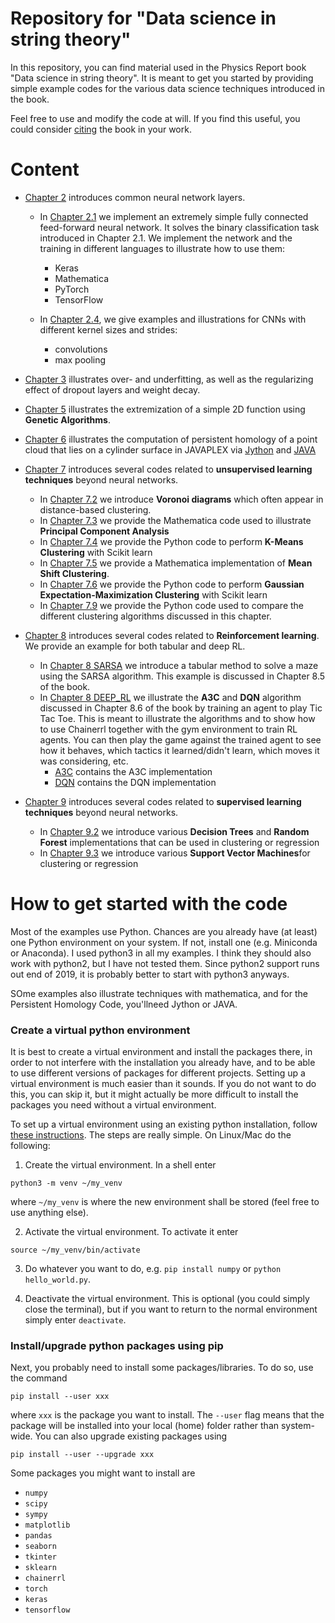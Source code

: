 # Repository for "Data science in string theory"

In this repository, you can find material used in the Physics Report book "Data science in string theory". It is meant to get you started by providing simple example codes for the various data science techniques introduced in the book.

Feel free to use and modify the code at will. If you find this useful, you could consider [citing](./bibliography.bib) the book in your work. 

# Content
* [Chapter 2](./Chapter%202) introduces common neural network layers.
  * In [Chapter 2.1](./Chapter%202/2.1) we implement an extremely simple fully connected feed-forward neural network. It solves the binary classification task introduced in Chapter 2.1. We implement the network and the training in different languages to illustrate how to use them:
	  - Keras
	  - Mathematica
	  - PyTorch
	  - TensorFlow
  
  * In [Chapter 2.4](./Chapter%202/2.4), we give examples and illustrations for CNNs with different kernel sizes and strides:
	  - convolutions 
	  - max pooling
  
* [Chapter 3](./Chapter%203) illustrates over- and underfitting, as well as the regularizing effect of dropout layers and weight decay.

* [Chapter 5](./Chapter%205/GA_Example.htm) illustrates the extremization of a simple 2D function using **Genetic Algorithms**.

* [Chapter 6](./Chapter%206) illustrates the  computation of persistent homology of a point cloud that lies on a cylinder surface in JAVAPLEX via [Jython](./Chapter%206/Jython) and [JAVA](./Chapter%206/JAVA)

* [Chapter 7](./Chapter%207) introduces several codes related to **unsupervised learning techniques** beyond neural networks.
  * In [Chapter 7.2](./Chapter%207/7.2) we introduce **Voronoi diagrams** which often appear in distance-based clustering.
  * In [Chapter 7.3](./Chapter%207/7.3) we provide the Mathematica code used to illustrate **Principal Component Analysis**
  * In [Chapter 7.4](./Chapter%207/7.4) we provide the Python code to perform **K-Means Clustering** with Scikit learn
  * In [Chapter 7.5](./Chapter%207/7.5) we provide a Mathematica implementation of **Mean Shift Clustering**.
  * In [Chapter 7.6](./Chapter%207/7.6) we provide the Python code to perform **Gaussian Expectation-Maximization Clustering** with Scikit learn
  * In [Chapter 7.9](./Chapter%207/7.9) we provide the Python code used to compare the different clustering algorithms discussed in this chapter.

* [Chapter 8](./Chapter%208) introduces several codes related to **Reinforcement learning**. We provide an example for both tabular and deep RL.
  * In [Chapter 8 SARSA](./Chapter%208/SARSA) we introduce a tabular method to solve a maze using the SARSA algorithm. This example is discussed in Chapter 8.5 of the book.
  * In [Chapter 8 DEEP_RL](./Chapter%208/DEEP_RL) we illustrate the **A3C** and **DQN** algorithm discussed in Chapter 8.6 of the book by training an agent to play Tic Tac Toe. This is meant to illustrate the algorithms and to show how to use Chainerrl together with the gym environment to train RL agents. You can then play the game against the trained agent to see how it behaves, which tactics it learned/didn't learn, which moves it was considering, etc.
      - [A3C](./Chapter%208/DEEP_RL/A3C) contains the A3C implementation
	  - [DQN](./Chapter%208/DEEP_RL/DQN) contains the DQN implementation
	
* [Chapter 9](./Chapter%209) introduces several codes related to **supervised learning techniques** beyond neural networks.
  * In [Chapter 9.2](./Chapter%209/9.2) we introduce various **Decision Trees** and **Random Forest** implementations that can be used in clustering or regression
  * In [Chapter 9.3](./Chapter%209/9.3) we introduce various **Support Vector Machines**for clustering or regression
  
  
# How to get started  with the code
Most of the examples use Python. Chances are you already have (at least) one Python environment on your system. If not, install one (e.g. Miniconda or Anaconda). I used python3 in all my examples. I think they should also work with python2, but I have not tested them. Since python2 support runs out end of 2019, it is probably better to start with python3 anyways.

SOme examples also illustrate techniques with mathematica, and for the Persistent Homology Code, you'llneed Jython or JAVA.

### Create a virtual python environment
It is best to create a virtual environment and install the packages there, in order to not interfere with the installation you already have, and to be able to use different versions of packages for different projects. Setting up a virtual environment is much easier than it sounds. If you do not want to do this, you can skip it, but it might actually be more difficult to install the packages you need without a virtual environment.

To set up a virtual environment using an existing python installation, follow [these instructions](https://docs.python.org/3/library/venv.html). The steps are really simple. On Linux/Mac do the following:

1. Create the virtual environment. In a shell enter 
```
python3 -m venv ~/my_venv
``` 
where `~/my_venv` is where the new environment shall be stored (feel free to use anything else).

2. Activate the virtual environment. To activate it enter 
```
source ~/my_venv/bin/activate
```

3. Do whatever you want to do, e.g. `pip install numpy` or `python hello_world.py`.

4. Deactivate the virtual environment. This is optional (you could simply close the terminal), but if you want to return to the normal environment simply enter `deactivate`.

### Install/upgrade python packages using pip
Next, you probably need to install some packages/libraries. To do so, use the command

```
pip install --user xxx
```

where `xxx` is the package you want to install. The `--user` flag means that the package will be installed into your local (home) folder rather than system-wide.
You can also upgrade existing packages using

```
pip install --user --upgrade xxx
```

Some packages you might want to install are

* `numpy`
* `scipy`
* `sympy`
* `matplotlib`
* `pandas`
* `seaborn`
* `tkinter`
* `sklearn`
* `chainerrl`
* `torch`
* `keras`
* `tensorflow`
